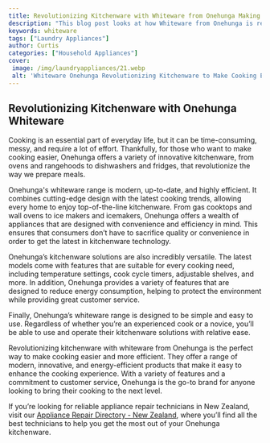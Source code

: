 ```yaml
---
title: Revolutionizing Kitchenware with Whiteware from Onehunga Making Cooking Easier
description: "This blog post looks at how Whiteware from Onehunga is revolutionizing kitchenware making cooking easier Learn how this new technology is making culinary endeavors easier than ever"
keywords: whiteware
tags: ["Laundry Appliances"]
author: Curtis
categories: ["Household Appliances"]
cover: 
 image: /img/laundryappliances/21.webp
 alt: 'Whiteware Onehunga Revolutionizing Kitchenware to Make Cooking Easier'
---
```

## Revolutionizing Kitchenware with Onehunga Whiteware

Cooking is an essential part of everyday life, but it can be time-consuming, messy, and require a lot of effort. Thankfully, for those who want to make cooking easier, Onehunga offers a variety of innovative kitchenware, from ovens and rangehoods to dishwashers and fridges, that revolutionize the way we prepare meals.

Onehunga's whiteware range is modern, up-to-date, and highly efficient. It combines cutting-edge design with the latest cooking trends, allowing every home to enjoy top-of-the-line kitchenware. From gas cooktops and wall ovens to ice makers and icemakers, Onehunga offers a wealth of appliances that are designed with convenience and efficiency in mind. This ensures that consumers don’t have to sacrifice quality or convenience in order to get the latest in kitchenware technology.

Onehunga’s kitchenware solutions are also incredibly versatile. The latest models come with features that are suitable for every cooking need, including temperature settings, cook cycle timers, adjustable shelves, and more. In addition, Onehunga provides a variety of features that are designed to reduce energy consumption, helping to protect the environment while providing great customer service.

Finally, Onehunga’s whiteware range is designed to be simple and easy to use. Regardless of whether you’re an experienced cook or a novice, you’ll be able to use and operate their kitchenware solutions with relative ease.

Revolutionizing kitchenware with whiteware from Onehunga is the perfect way to make cooking easier and more efficient. They offer a range of modern, innovative, and energy-efficient products that make it easy to enhance the cooking experience. With a variety of features and a commitment to customer service, Onehunga is the go-to brand for anyone looking to bring their cooking to the next level.

If you’re looking for reliable appliance repair technicians in New Zealand, visit our [Appliance Repair Directory - New Zealand](./pages/appliance-repair-technicians/new-zealand), where you’ll find all the best technicians to help you get the most out of your Onehunga kitchenware.
